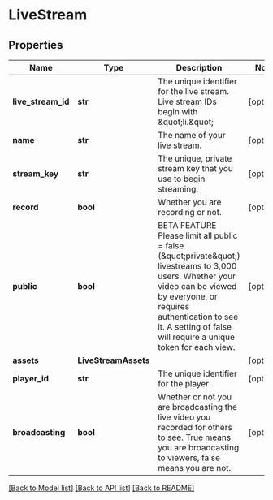 # LiveStream

## Properties
Name | Type | Description | Notes
------------ | ------------- | ------------- | -------------
**live_stream_id** | **str** | The unique identifier for the live stream. Live stream IDs begin with \&quot;li.\&quot; | [optional] 
**name** | **str** | The name of your live stream. | [optional] 
**stream_key** | **str** | The unique, private stream key that you use to begin streaming. | [optional] 
**record** | **bool** | Whether you are recording or not. | [optional] 
**public** | **bool** | BETA FEATURE Please limit all public &#x3D; false (\&quot;private\&quot;) livestreams to 3,000 users. Whether your video can be viewed by everyone, or requires authentication to see it. A setting of false will require a unique token for each view. | [optional] 
**assets** | [**LiveStreamAssets**](LiveStreamAssets.md) |  | [optional] 
**player_id** | **str** | The unique identifier for the player. | [optional] 
**broadcasting** | **bool** | Whether or not you are broadcasting the live video you recorded for others to see. True means you are broadcasting to viewers, false means you are not. | [optional] 

[[Back to Model list]](../README.md#documentation-for-models) [[Back to API list]](../README.md#documentation-for-api-endpoints) [[Back to README]](../README.md)


